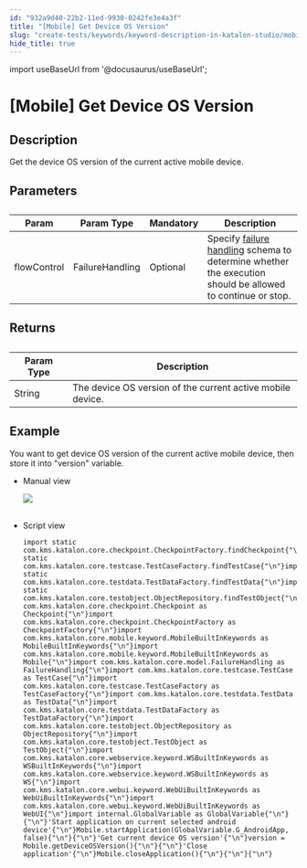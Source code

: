 ```yaml
---
id: "932a9d40-22b2-11ed-9930-0242fe3e4a3f"
title: "[Mobile] Get Device OS Version"
slug: "create-tests/keywords/keyword-description-in-katalon-studio/mobile-keywords/mobile-get-device-os-version"
hide_title: true
---
```

import useBaseUrl from '@docusaurus/useBaseUrl';


# <a id="id_0" class="anchor_top_offset"/><a id="ariaid-title1" class="anchor_top_offset"/>[Mobile] Get Device OS Version


## <a id="id_0__id_1" class="anchor_top_offset"/>Description  

              
<p xmlns="http://www.w3.org/1999/xhtml" className="p">Get the device OS version of the current active mobile   device.</p> 
      

## <a id="id_0__id_2" class="anchor_top_offset"/>Parameters  

              
<table xmlns="http://www.w3.org/1999/xhtml" className="table anchor_top_offset" id="id_0__015da7c0-2ea4-4372-a486-cff6f60c0515"><caption /><thead className="thead"><tr className><th className="entry anchor_top_offset" id="id_0__015da7c0-2ea4-4372-a486-cff6f60c0515__entry__1">Param</th><th className="entry anchor_top_offset" id="id_0__015da7c0-2ea4-4372-a486-cff6f60c0515__entry__2">Param Type</th><th className="entry anchor_top_offset" id="id_0__015da7c0-2ea4-4372-a486-cff6f60c0515__entry__3">Mandatory</th><th className="entry anchor_top_offset" id="id_0__015da7c0-2ea4-4372-a486-cff6f60c0515__entry__4">Description</th></tr></thead><tbody className="tbody"><tr className><td className="entry" headers="id_0__015da7c0-2ea4-4372-a486-cff6f60c0515__entry__1 id_0__015da7c0-2ea4-4372-a486-cff6f60c0515__entry__2 id_0__015da7c0-2ea4-4372-a486-cff6f60c0515__entry__3 id_0__015da7c0-2ea4-4372-a486-cff6f60c0515__entry__4 ">flowControl</td><td className="entry" headers="id_0__015da7c0-2ea4-4372-a486-cff6f60c0515__entry__1 id_0__015da7c0-2ea4-4372-a486-cff6f60c0515__entry__2 id_0__015da7c0-2ea4-4372-a486-cff6f60c0515__entry__3 id_0__015da7c0-2ea4-4372-a486-cff6f60c0515__entry__4 ">FailureHandling</td><td className="entry" headers="id_0__015da7c0-2ea4-4372-a486-cff6f60c0515__entry__1 id_0__015da7c0-2ea4-4372-a486-cff6f60c0515__entry__2 id_0__015da7c0-2ea4-4372-a486-cff6f60c0515__entry__3 id_0__015da7c0-2ea4-4372-a486-cff6f60c0515__entry__4 ">Optional</td><td className="entry" headers="id_0__015da7c0-2ea4-4372-a486-cff6f60c0515__entry__1 id_0__015da7c0-2ea4-4372-a486-cff6f60c0515__entry__2 id_0__015da7c0-2ea4-4372-a486-cff6f60c0515__entry__3 id_0__015da7c0-2ea4-4372-a486-cff6f60c0515__entry__4 ">Specify <a className="xref" href="/docs/maintain/configure-failure-handling-settings-in-katalon-studio">failure handling</a> schema to         determine whether the execution should be allowed to continue or         stop.</td></tr></tbody></table> 
      

## <a id="id_0__id_3" class="anchor_top_offset"/>Returns

              
<table xmlns="http://www.w3.org/1999/xhtml" className="table anchor_top_offset" id="id_0__7de0fca0-56ca-4dc2-8c63-cadbbf676f0e"><caption /><thead className="thead"><tr className><th className="entry anchor_top_offset" id="id_0__7de0fca0-56ca-4dc2-8c63-cadbbf676f0e__entry__1">Param Type</th><th className="entry anchor_top_offset" id="id_0__7de0fca0-56ca-4dc2-8c63-cadbbf676f0e__entry__2">Description</th></tr></thead><tbody className="tbody"><tr className><td className="entry" headers="id_0__7de0fca0-56ca-4dc2-8c63-cadbbf676f0e__entry__1 id_0__7de0fca0-56ca-4dc2-8c63-cadbbf676f0e__entry__2 ">String</td><td className="entry" headers="id_0__7de0fca0-56ca-4dc2-8c63-cadbbf676f0e__entry__1 id_0__7de0fca0-56ca-4dc2-8c63-cadbbf676f0e__entry__2 ">The device OS version of the current active mobile device.</td></tr></tbody></table> 
      

## <a id="id_0__id_4" class="anchor_top_offset"/>Example 

              
<p xmlns="http://www.w3.org/1999/xhtml" className="p">You want to get device OS version of the current active mobile   device, then store it into "version" variable.</p> 
      
<ul xmlns="http://www.w3.org/1999/xhtml" className="ul"><li className="li">     <p className="p">Manual view</p>     <p className="p">       <img className="image" src={useBaseUrl("https://github.com/katalon-studio/docs-images/raw/master/katalon-studio/docs/mobile-get-device-os-version/image2017-3-3-143A03A54.png")} /><br /><br />     </p>   </li><li className="li">     <p className="p">Script view </p>     <pre className="pre codeblock"><code>import static com.kms.katalon.core.checkpoint.CheckpointFactory.findCheckpoint{"\n"}import static com.kms.katalon.core.testcase.TestCaseFactory.findTestCase{"\n"}import static com.kms.katalon.core.testdata.TestDataFactory.findTestData{"\n"}import static com.kms.katalon.core.testobject.ObjectRepository.findTestObject{"\n"}import com.kms.katalon.core.checkpoint.Checkpoint as Checkpoint{"\n"}import com.kms.katalon.core.checkpoint.CheckpointFactory as CheckpointFactory{"\n"}import com.kms.katalon.core.mobile.keyword.MobileBuiltInKeywords as MobileBuiltInKeywords{"\n"}import com.kms.katalon.core.mobile.keyword.MobileBuiltInKeywords as Mobile{"\n"}import com.kms.katalon.core.model.FailureHandling as FailureHandling{"\n"}import com.kms.katalon.core.testcase.TestCase as TestCase{"\n"}import com.kms.katalon.core.testcase.TestCaseFactory as TestCaseFactory{"\n"}import com.kms.katalon.core.testdata.TestData as TestData{"\n"}import com.kms.katalon.core.testdata.TestDataFactory as TestDataFactory{"\n"}import com.kms.katalon.core.testobject.ObjectRepository as ObjectRepository{"\n"}import com.kms.katalon.core.testobject.TestObject as TestObject{"\n"}import com.kms.katalon.core.webservice.keyword.WSBuiltInKeywords as WSBuiltInKeywords{"\n"}import com.kms.katalon.core.webservice.keyword.WSBuiltInKeywords as WS{"\n"}import com.kms.katalon.core.webui.keyword.WebUiBuiltInKeywords as WebUiBuiltInKeywords{"\n"}import com.kms.katalon.core.webui.keyword.WebUiBuiltInKeywords as WebUI{"\n"}import internal.GlobalVariable as GlobalVariable{"\n"}{"\n"}'Start application on current selected android device'{"\n"}Mobile.startApplication(GlobalVariable.G_AndroidApp, false){"\n"}{"\n"}'Get current device OS version'{"\n"}version = Mobile.getDeviceOSVersion(){"\n"}{"\n"}'Close application'{"\n"}Mobile.closeApplication(){"\n"}{"\n"}{"\n"}</code></pre>   </li></ul> 
      
